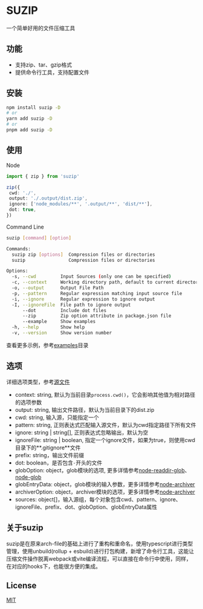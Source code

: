 # SUZIP

一个简单好用的文件压缩工具

## 功能

+ 支持zip、tar、gzip格式
+ 提供命令行工具，支持配置文件

## 安装

```bash
npm install suzip -D
# or
yarn add suzip -D
# or
pnpm add suzip -D
```

## 使用

Node

```ts
import { zip } from 'suzip'

zip({
 cwd: './',
 output: './.output/dist.zip',
 ignore: ['node_modules/**', '.output/**', 'dist/**'],
 dot: true,
})
```

Command Line

```bash
suzip [command] [option]

Commands:
  suzip zip [options]  Compression files or directories
  suzip                Compression files or directories                [default]

Options:
  -s, --cwd         Input Sources (only one can be specified)           [string]
  -c, --context     Working directory path, default to current directory[string]
  -o, --output      Output File Path
  -p, --pattern     Regular expression matching input source file       [string]
  -i, --ignore      Regular expression to ignore output                  [array]
  -I, --ignoreFile  File path to ignore output                          [string]
      --dot         Include dot files                                  [boolean]
      --zip         Zip option attribute in package.json file
      --example     Show examples                                      [boolean]
  -h, --help        Show help                                          [boolean]
  -v, --version     Show version number                                [boolean]
```

查看更多示例，参考[examples](./examples/)目录

## 选项

详细选项类型，参考[源文件](https://github.com/aliuq/suzip/blob/ca4c97e3265a4d3a115460fa8d9ba2f25a66d447/src/types.ts#L96)

+ context: string, 默认为当前目录`process.cwd()`，它会影响其他值为相对路径的选项参数
+ output: string, 输出文件路径，默认为当前目录下的dist.zip
+ cwd: string, 输入源，只能指定一个
+ pattern: string, 正则表达式匹配输入源文件，默认为cwd指定路径下所有文件
+ ignore: string | string[], 正则表达式忽略输出，默认为空
+ ignoreFile: string | boolean, 指定一个ignore文件，如果为true，则使用cwd目录下的**.gitignore**文件
+ prefix: string，输出文件前缀
+ dot: boolean，是否包含`·`开头的文件
+ globOption: object，glob模块的选项, 更多详情参考[node-readdir-glob](https://github.com/yqnn/node-readdir-glob#options)、[node-glob](https://github.com/isaacs/node-glob#options)
+ globEntryData: object，glob模块的输入参数，更多详情参考[node-archiver](https://www.archiverjs.com/docs/archiver#entry-data)
+ archiverOption: object，archiver模块的选项，更多详情参考[node-archiver](https://www.archiverjs.com/docs/archiver#options)
+ sources: object[]，输入源组，每个对象包含cwd、pattern、ignore、ignoreFile、prefix、dot、globOption、globEntryData属性

## 关于suzip

suzip是在原来arch-file的基础上进行了重构和重命名，使用typescript进行类型管理，使用unbuild(rollup + esbuild)进行打包构建，新增了命令行工具，这能让压缩文件操作脱离webpack或vite编译流程，可以直接在命令行中使用，同样，在对应的hooks下，也能很方便的集成。

## License

[MIT](./LICENSE)
